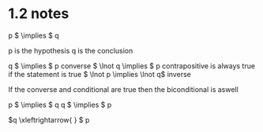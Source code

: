 
# 1.2 notes

p $ \implies $ q 

p is the hypothesis
q is the conclusion

q $ \implies $ p converse
 $ \lnot q \implies $ p contrapositive  is always true if the statement is true
$ \lnot p \implies \lnot q$ inverse 

If the converse and conditional are true then the biconditional is aswell

p $ \implies $ q 
q $ \implies $ p 

$q \xleftrightarrow{ } $ p

